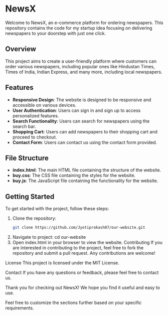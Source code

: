 # NewsX

Welcome to NewsX, an e-commerce platform for ordering newspapers. This repository contains the code for my startup idea focusing on delivering newspapers to your doorstep with just one click.

## Overview
This project aims to create a user-friendly platform where customers can order various newspapers, including popular ones like Hindustan Times, Times of India, Indian Express, and many more, including local newspapers.

## Features
- **Responsive Design**: The website is designed to be responsive and accessible on various devices.
- **User Authentication**: Users can sign in and sign up to access personalized features.
- **Search Functionality**: Users can search for newspapers using the search bar.
- **Shopping Cart**: Users can add newspapers to their shopping cart and proceed to checkout.
- **Contact Form**: Users can contact us using the contact form provided.

## File Structure
- **index.html**: The main HTML file containing the structure of the website.
- **buy.css**: The CSS file containing the styles for the website.
- **buy.js**: The JavaScript file containing the functionality for the website.

## Getting Started
To get started with the project, follow these steps:

1. Clone the repository:
   ```sh
   git clone https://github.com/Jyotiprakash07/our-website.git
2. Navigate to project:
   cd our-website
3. Open index.html in your browser to view the website.
Contributing
If you are interested in contributing to the project, feel free to fork the repository and submit a pull request. Any contributions are welcome!

License
This project is licensed under the MIT License.

Contact
If you have any questions or feedback, please feel free to contact us.

Thank you for checking out NewsX! We hope you find it useful and easy to use.
   
Feel free to customize the sections further based on your specific requirements.
